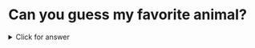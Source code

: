 # Can you guess my favorite animal?
<details>
<summary> Click for answer</summary>
You got it – it's a squirrel 🐿️🐿️🐿️!
</details>
